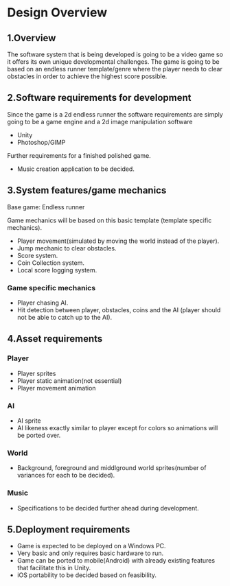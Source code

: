 # Design Overview

## 1.Overview

The software system that is being developed is going to be a video game so it offers its own unique developmental challenges.
The game is going to be based on an endless runner template/genre where the player needs to clear obstacles in order to achieve the highest score possible.

## 2.Software requirements for development

Since the game is a 2d endless runner the software requirements are simply going to be a game engine and a 2d image manipulation software
- Unity
- Photoshop/GIMP

Further requirements for a finished polished game.
- Music creation application to be decided.

## 3.System features/game mechanics

Base game: Endless runner

Game mechanics will be based on this basic template (template specific mechanics).

- Player movement(simulated by moving the world instead of the player).
- Jump mechanic to clear obstacles.
- Score system.
- Coin Collection system.
- Local score logging system.

### Game specific mechanics

- Player chasing AI.
- Hit detection between player, obstacles, coins and the AI (player should not be able to catch up to the AI).

## 4.Asset requirements

### Player

- Player sprites
- Player static animation(not essential)
- Player movement animation

### AI

- AI sprite
- AI likeness exactly similar to player except for colors so animations will be ported over.

### World

- Background, foreground and middlground world sprites(number of variances for each to be decided).

### Music

- Specifications to be decided further ahead during development.

## 5.Deployment requirements

- Game is expected to be deployed on a Windows PC.
- Very basic and only requires basic hardware to run.
- Game can be ported to mobile(Android) with already existing features that facilitate this in Unity.
- iOS portability to be decided based on feasibility.
